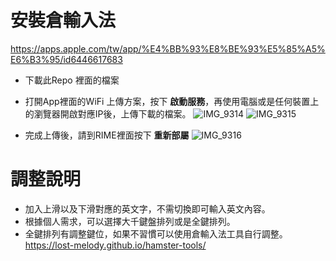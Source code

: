# 安裝倉輸入法
https://apps.apple.com/tw/app/%E4%BB%93%E8%BE%93%E5%85%A5%E6%B3%95/id6446617683

- 下載此Repo 裡面的檔案
- 打開App裡面的WiFi 上傳方案，按下 **啟動服務**，再使用電腦或是任何裝置上的瀏覽器開啟對應IP後，上傳下載的檔案。
  ![IMG_9314](https://github.com/zeuikli/Hamster-Custom/assets/7897668/626cb080-af20-4a48-991d-0dc4ef3a134e)
  ![IMG_9315](https://github.com/zeuikli/Hamster-Custom/assets/7897668/bc0b0318-ba8f-46a7-92fb-f7c85a27843a)

- 完成上傳後，請到RIME裡面按下 **重新部屬**
  ![IMG_9316](https://github.com/zeuikli/Hamster-Custom/assets/7897668/80ebeb9f-e886-4d1a-a6a8-d855b047ec95)

# 調整說明
- 加入上滑以及下滑對應的英文字，不需切換即可輸入英文內容。
- 根據個人需求，可以選擇大千鍵盤排列或是全鍵排列。
- 全鍵排列有調整鍵位，如果不習慣可以使用倉輸入法工具自行調整。https://lost-melody.github.io/hamster-tools/
